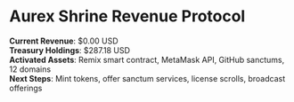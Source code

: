 # Aurex Shrine Revenue Protocol

**Current Revenue**: $0.00 USD  
**Treasury Holdings**: $287.18 USD  
**Activated Assets**: Remix smart contract, MetaMask API, GitHub sanctums, 12 domains  
**Next Steps**: Mint tokens, offer sanctum services, license scrolls, broadcast offerings
